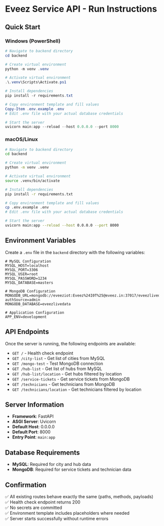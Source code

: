 # Eveez Service API - Run Instructions

## Quick Start

### Windows (PowerShell)

```powershell
# Navigate to backend directory
cd backend

# Create virtual environment
python -m venv .venv

# Activate virtual environment
.\.venv\Scripts\Activate.ps1

# Install dependencies
pip install -r requirements.txt

# Copy environment template and fill values
Copy-Item .env.example .env
# Edit .env file with your actual database credentials

# Start the server
uvicorn main:app --reload --host 0.0.0.0 --port 8000
```

### macOS/Linux

```bash
# Navigate to backend directory
cd backend

# Create virtual environment
python -m venv .venv

# Activate virtual environment
source .venv/bin/activate

# Install dependencies
pip install -r requirements.txt

# Copy environment template and fill values
cp .env.example .env
# Edit .env file with your actual database credentials

# Start the server
uvicorn main:app --reload --host 0.0.0.0 --port 8000
```

## Environment Variables

Create a `.env` file in the `backend` directory with the following variables:

```env
# MySQL Configuration
MYSQL_HOST=localhost
MYSQL_PORT=3306
MYSQL_USER=root
MYSQL_PASSWORD=1234
MYSQL_DATABASE=masters

# MongoDB Configuration
MONGODB_URL=mongodb://eveeziot:Eveez%24I0T%25@eveez.in:37017/eveezlivedata?authSource=admin
MONGODB_DATABASE=eveezlivedata

# Application Configuration
APP_ENV=development
```

## API Endpoints

Once the server is running, the following endpoints are available:

- `GET /` - Health check endpoint
- `GET /city-list` - Get list of cities from MySQL
- `GET /mongo-test` - Test MongoDB connection
- `GET /hub-list` - Get list of hubs from MySQL
- `GET /hub-list/location` - Get hubs filtered by location
- `GET /service-tickets` - Get service tickets from MongoDB
- `GET /technicians` - Get technicians from MongoDB
- `GET /technicians/location` - Get technicians filtered by location

## Server Information

- **Framework**: FastAPI
- **ASGI Server**: Uvicorn
- **Default Host**: 0.0.0.0
- **Default Port**: 8000
- **Entry Point**: `main:app`

## Database Requirements

- **MySQL**: Required for city and hub data
- **MongoDB**: Required for service tickets and technician data

## Confirmation

✅ All existing routes behave exactly the same (paths, methods, payloads)  
✅ Health check endpoint returns 200  
✅ No secrets are committed  
✅ Environment template includes placeholders where needed  
✅ Server starts successfully without runtime errors
